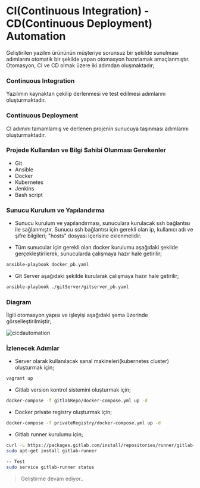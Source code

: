 # CI(Continuous Integration) - CD(Continuous Deployment) Automation
Geliştirilen yazılım ürününün müşteriye sorunsuz bir şekilde sunulması adımlarını otomatik bir şekilde yapan otomasyon hazırlamak amaçlanmıştır. Otomasyon, CI ve CD olmak üzere iki adımdan oluşmaktadır;

### Continuous Integration 
Yazılımın kaynaktan çekilip derlenmesi ve test edilmesi adımlarını oluşturmaktadır.

### Continuous Deployment
CI adımını tamamlamış ve derlenen projenin sunucuya taşınması adımlarını oluşturmaktadır.

### Projede Kullanılan ve Bilgi Sahibi Olunması Gerekenler
- Git
- Ansible
- Docker
- Kubernetes
- Jenkins
- Bash script

### Sunucu Kurulum ve Yapılandırma
- Sunucu kurulum ve yapılandırması, sunuculara kurulacak ssh bağlantısı ile sağlanmıştır. Sunucu ssh bağlantısı için gerekli olan ip, kullanıcı adı ve şifre bilgileri; "hosts" dosyası içerisine eklenmelidir.

- Tüm sunucular için gerekli olan docker kurulumu aşağıdaki şekilde gerçekleştirilerek, sunucularda çalışmaya hazır hale getirilir;
```bash
ansible-playbook docker_pb.yaml
```

- Git Server aşağıdaki şekilde kurularak çalışmaya hazır hale getirilir;
```bash
ansible-playbook ./gitServer/gitserver_pb.yaml
```

### Diagram
İlgili otomasyon yapısı ve işleyişi aşağıdaki şema üzerinde görselleştirilmiştir;

![cicdautomation](https://user-images.githubusercontent.com/16361055/89730380-b48e1e00-da46-11ea-9162-8922290e45f0.jpg)

### İzlenecek Adımlar
- Server olarak kullanılacak sanal makineleri(kubernetes cluster) oluşturmak için;
```bash
vagrant up
```

- Gitlab version kontrol sistemini oluşturmak için;
```bash
docker-compose -f gitlabRepo/docker-compose.yml up -d
```

- Docker private registry oluşturmak için;
```bash
docker-compose -f privateRegistry/docker-compose.yml up -d
```

- Gitlab runner kurulumu için;
```bash
curl -L https://packages.gitlab.com/install/repositories/runner/gitlab-runner/script.deb.sh | sudo bash
sudo apt-get install gitlab-runner

-- Test
sudo service gitlab-runner status
```

> Geliştirme devam ediyor..
